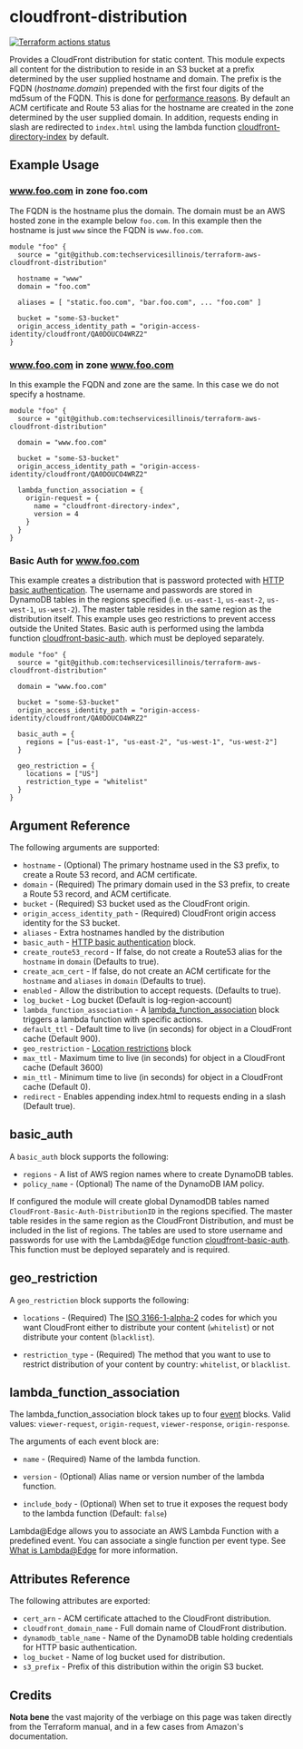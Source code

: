 # cloudfront-distribution

[![Terraform actions status](https://github.com/techservicesillinois/terraform-aws-cloudfront-distribution/workflows/terraform/badge.svg)](https://github.com/techservicesillinois/terraform-aws-cloudfront-distribution/actions)

Provides a CloudFront distribution for static content. This module
expects all content for the distribution to reside in an S3 bucket
at a prefix determined by the user supplied hostname and domain.
The prefix is the FQDN (*hostname.domain*) prepended with the first
four digits of the md5sum of the FQDN.  This is done for [performance
reasons](https://aws.amazon.com/blogs/aws/amazon-s3-performance-tips-tricks-seattle-hiring-event/).
By default an ACM certificate and Route 53 alias for the hostname
are created in the zone determined by the user supplied domain. In
addition, requests ending in slash are redirected
to `index.html` using the lambda function
[cloudfront-directory-index](https://github.com/techservicesillinois/terraform-aws-cloudfront-lambda-directory-index)
by default.

Example Usage
-----------------

### www.foo.com in zone foo.com

The FQDN is the hostname plus the domain. The domain must be an AWS
hosted zone in the example below `foo.com`. In this example then
the hostname is just `www` since the FQDN is `www.foo.com`.

```hcl
module "foo" {
  source = "git@github.com:techservicesillinois/terraform-aws-cloudfront-distribution"

  hostname = "www"
  domain = "foo.com"

  aliases = [ "static.foo.com", "bar.foo.com", ... "foo.com" ]

  bucket = "some-S3-bucket"
  origin_access_identity_path = "origin-access-identity/cloudfront/QA0DOUCO4WRZ2"
}
```

### www.foo.com in zone www.foo.com

In this example the FQDN and zone are the same. In this case we do
not specify a hostname.

```hcl
module "foo" {
  source = "git@github.com:techservicesillinois/terraform-aws-cloudfront-distribution"

  domain = "www.foo.com"

  bucket = "some-S3-bucket"
  origin_access_identity_path = "origin-access-identity/cloudfront/QA0DOUCO4WRZ2"

  lambda_function_association = {
    origin-request = {
      name = "cloudfront-directory-index",
      version = 4
    }
  }
}
```

### Basic Auth for www.foo.com

This example creates a distribution that is password protected with
[HTTP basic authentication](https://tools.ietf.org/html/rfc7617).
The username and passwords are stored in DynamoDB tables in the
regions specified (i.e. `us-east-1`, `us-east-2`, `us-west-1`,
`us-west-2`). The master table resides in the same region as the
distribution itself. This example uses geo restrictions to prevent
access outside the United States. Basic auth is performed using the
lambda function
[cloudfront-basic-auth](https://github.com/techservicesillinois/terraform-aws-cloudfront-lambda-basic-auth).
which must be deployed separately.

```hcl
module "foo" {
  source = "git@github.com:techservicesillinois/terraform-aws-cloudfront-distribution"

  domain = "www.foo.com"

  bucket = "some-S3-bucket"
  origin_access_identity_path = "origin-access-identity/cloudfront/QA0DOUCO4WRZ2"

  basic_auth = {
    regions = ["us-east-1", "us-east-2", "us-west-1", "us-west-2"]
  }

  geo_restriction = {
    locations = ["US"]
    restriction_type = "whitelist"
  }
}
```

Argument Reference
-----------------

The following arguments are supported:

* `hostname` - (Optional) The primary hostname used in the S3 prefix, to create a Route 53 record, and ACM certificate.
* `domain` - (Required) The primary domain used in the S3 prefix, to create a Route 53 record, and ACM certificate.
* `bucket` - (Required) S3 bucket used as the CloudFront origin.
* `origin_access_identity_path` - (Required) CloudFront origin access identity for the S3 bucket.
* `aliases` - Extra hostnames handled by the distribution
* `basic_auth` - [HTTP basic authentication](#basic_auth) block.
* `create_route53_record` - If false, do not create a Route53 alias for the `hostname` in `domain` (Defaults to true).
* `create_acm_cert` - If false, do not create an ACM certificate for the `hostname` and `aliases` in `domain` (Defaults to true).
* `enabled` - Allow the distribution to accept requests. (Defaults to true).
* `log_bucket` - Log bucket (Default is log-region-account)
* `lambda_function_association` - A
  [lambda_function_association](#lambda_function_association) block
  triggers a lambda function with specific actions.
* `default_ttl` - Default time to live (in seconds) for object in a CloudFront cache (Default 900).
* `geo_restriction` - [Location restrictions](#geo_restriction) block
* `max_ttl` - Maximum time to live (in seconds) for object in a CloudFront cache (Default 3600)
* `min_ttl` - Minimum time to live (in seconds) for object in a CloudFront cache (Default 0).
* `redirect` - Enables appending index.html to requests ending in a slash (Default true).

basic_auth
---------------------------

A `basic_auth` block supports the following:

* `regions` - A list of AWS region names where to create DynamoDB tables.
* `policy_name` - (Optional) The name of the DynamoDB IAM policy.

If configured the module will create global DynamodDB tables named
`CloudFront-Basic-Auth-DistributionID` in the regions specified.
The master table resides in the same region as the CloudFront
Distribution, and must be included in the list of regions. The
tables are used to store username and passwords for use with the
Lambda@Edge function
[cloudfront-basic-auth](https://github.com/techservicesillinois/terraform-aws-cloudfront-lambda-basic-auth).
This function must be deployed separately and is required.

geo_restriction
---------------------------

A `geo_restriction` block supports the following:

* `locations` - (Required) The [ISO
3166-1-alpha-2](https://www.iso.org/iso-3166-country-codes.html)
codes for which you want CloudFront either to distribute your
content (`whitelist`) or not distribute your content (`blacklist`).

* `restriction_type` - (Required) The method that you want to use
to restrict distribution of your content by country: `whitelist`,
or `blacklist`.

lambda_function_association
---------------------------

The lambda_function_association block takes up to four
[event](https://docs.aws.amazon.com/AmazonCloudFront/latest/DeveloperGuide/lambda-cloudfront-trigger-events.html)
blocks. Valid values: `viewer-request`, `origin-request`,
`viewer-response`, `origin-response`.

The arguments of each event block are:

* `name` - (Required) Name of the lambda function.

* `version` - (Optional) Alias name or version number of the lambda
function.

* `include_body` - (Optional) When set to true it exposes the request
body to the lambda function (Default: `false`)

Lambda@Edge allows you to associate an AWS Lambda Function with a
predefined event. You can associate a single function per event
type. See
[What is Lambda@Edge](https://docs.aws.amazon.com/AmazonCloudFront/latest/DeveloperGuide/lambda-at-the-edge.html)
for more information.

Attributes Reference
--------------------

The following attributes are exported:

* `cert_arn` - ACM certificate attached to the CloudFront distribution.
* `cloudfront_domain_name` - Full domain name of CloudFront distribution.
* `dynamodb_table_name` - Name of the DynamoDB table holding credentials for HTTP basic authentication.
* `log_bucket` - Name of log bucket used for distribution.
* `s3_prefix` - Prefix of this distribution within the origin S3 bucket.

Credits
--------------------

**Nota bene** the vast majority of the verbiage on this page was
taken directly from the Terraform manual, and in a few cases from
Amazon's documentation.
